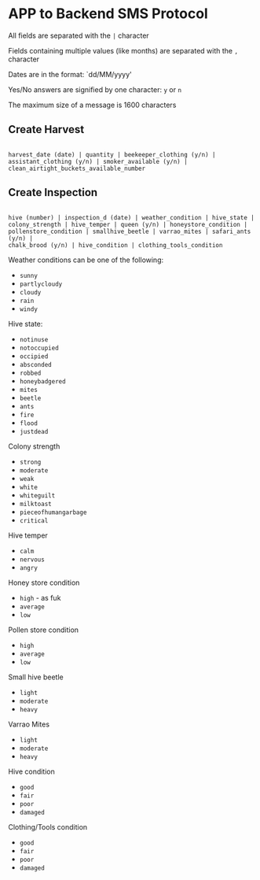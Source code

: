 # APP to Backend SMS Protocol

All fields are separated with the `|` character

Fields containing multiple values (like months) are separated with the `,`
character

Dates are in the format: `dd/MM/yyyy'

Yes/No answers are signified by one character: `y` or `n`

The maximum size of a message is 1600 characters


## Create Harvest

```

harvest_date (date) | quantity | beekeeper_clothing (y/n) |
assistant_clothing (y/n) | smoker_available (y/n) |
clean_airtight_buckets_available_number

```

## Create Inspection

```

hive (number) | inspection_d (date) | weather_condition | hive_state |
colony_strength | hive_temper | queen (y/n) | honeystore_condition |
pollenstore_condition | smallhive_beetle | varrao_mites | safari_ants (y/n) |
chalk_brood (y/n) | hive_condition | clothing_tools_condition

```

Weather conditions can be one of the following:

* `sunny`
* `partlycloudy`
* `cloudy`
* `rain`
* `windy`


Hive state:

* `notinuse`
* `notoccupied`
* `occipied`
* `absconded`
* `robbed`
* `honeybadgered`
* `mites`
* `beetle`
* `ants`
* `fire`
* `flood`
* `justdead`


Colony strength
* `strong`
* `moderate`
* `weak`
* `white`
* `whiteguilt`
* `milktoast`
* `pieceofhumangarbage`
* `critical`


Hive temper
* `calm`
* `nervous`
* `angry`


Honey store condition
* `high`  - as fuk
* `average`
* `low`


Pollen store condition
* `high`
* `average`
* `low`


Small hive beetle
* `light`
* `moderate`
* `heavy`


Varrao Mites
* `light`
* `moderate`
* `heavy`


Hive condition
* `good`
* `fair`
* `poor`
* `damaged`


Clothing/Tools condition
* `good`
* `fair`
* `poor`
* `damaged`

